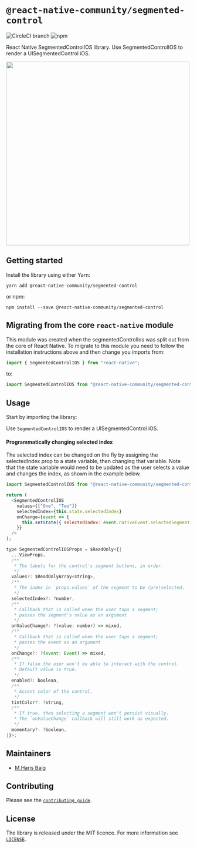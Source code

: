 # `@react-native-community/segmented-control`

![CircleCI branch](https://img.shields.io/circleci/project/github/react-native-community/react-native-segmented-control/master.svg) ![npm](https://img.shields.io/npm/v/@react-native-community/segmented-control.svg)

React Native SegmentedControlIOS library. Use SegmentedControlIOS to render a UISegmentedControl iOS.

<img src="https://github.com/react-native-community/react-native-segmented-control/blob/master/ScreenShots/Screen%20Shot%202019-02-26%20at%206.28.55%20PM.png" height="500" />

## Getting started

Install the library using either Yarn:

```
yarn add @react-native-community/segmented-control
```

or npm:

```
npm install --save @react-native-community/segmented-control
```

## Migrating from the core `react-native` module

This module was created when the segmentedControlIos was split out from the core of React Native. To migrate to this module you need to follow the installation instructions above and then change you imports from:

```javascript
import { SegmentedControlIOS } from "react-native";
```

to:

```javascript
import SegmentedControlIOS from "@react-native-community/segmented-control";
```

## Usage

Start by importing the library:

Use `SegmentedControlIOS` to render a UISegmentedControl iOS.

#### Programmatically changing selected index

The selected index can be changed on the fly by assigning the
selectedIndex prop to a state variable, then changing that variable.
Note that the state variable would need to be updated as the user
selects a value and changes the index, as shown in the example below.

```javascript
import SegmentedControlIOS from "@react-native-community/segmented-control";

return (
  <SegmentedControlIOS
    values={["One", "Two"]}
    selectedIndex={this.state.selectedIndex}
    onChange={event => {
      this.setState({ selectedIndex: event.nativeEvent.selectedSegmentIndex });
    }}
  />
);

type SegmentedControlIOSProps = $ReadOnly<{|
  ...ViewProps,
  /**
   * The labels for the control's segment buttons, in order.
   */
  values?: $ReadOnlyArray<string>,
  /**
   * The index in `props.values` of the segment to be (pre)selected.
   */
  selectedIndex?: ?number,
  /**
   * Callback that is called when the user taps a segment;
   * passes the segment's value as an argument
   */
  onValueChange?: ?(value: number) => mixed,
  /**
   * Callback that is called when the user taps a segment;
   * passes the event as an argument
   */
  onChange?: ?(event: Event) => mixed,
  /**
   * If false the user won't be able to interact with the control.
   * Default value is true.
   */
  enabled?: boolean,
  /**
   * Accent color of the control.
   */
  tintColor?: ?string,
  /**
   * If true, then selecting a segment won't persist visually.
   * The `onValueChange` callback will still work as expected.
   */
  momentary?: ?boolean,
|}>;
```

## Maintainers

- [M.Haris Baig](https://github.com/harisbaig100)

## Contributing

Please see the [`contributing guide`](/CONTRIBUTING.md).

## License

The library is released under the MIT licence. For more information see [`LICENSE`](/LICENSE).
